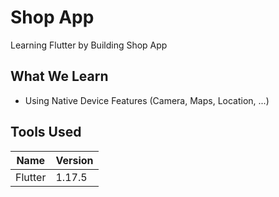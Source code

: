 # Shop App

Learning Flutter by Building Shop App

## What We Learn

* Using Native Device Features (Camera, Maps, Location, ...)

## Tools Used

| Name | Version |
| ------ | ------ |
| Flutter | 1.17.5 |
